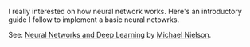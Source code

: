 I really interested on how neural network works. Here's an
introductory guide I follow to implement a basic neural netowrks.

See:
[Neural Networks and Deep Learning](http://neuralnetworksanddeeplearning.com)
by [Michael Nielson](http://michaelnielsen.org).
